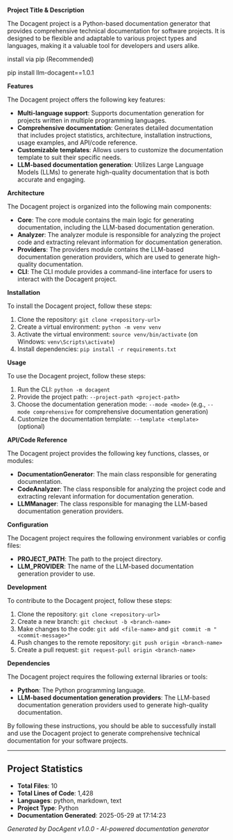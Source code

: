 **Project Title & Description**

The Docagent project is a Python-based documentation generator that provides comprehensive technical documentation for software projects. It is designed to be flexible and adaptable to various project types and languages, making it a valuable tool for developers and users alike.

install via pip (Recommended)

pip install llm-docagent==1.0.1

**Features**

The Docagent project offers the following key features:

* **Multi-language support**: Supports documentation generation for projects written in multiple programming languages.
* **Comprehensive documentation**: Generates detailed documentation that includes project statistics, architecture, installation instructions, usage examples, and API/code reference.
* **Customizable templates**: Allows users to customize the documentation template to suit their specific needs.
* **LLM-based documentation generation**: Utilizes Large Language Models (LLMs) to generate high-quality documentation that is both accurate and engaging.

**Architecture**

The Docagent project is organized into the following main components:

* **Core**: The core module contains the main logic for generating documentation, including the LLM-based documentation generation.
* **Analyzer**: The analyzer module is responsible for analyzing the project code and extracting relevant information for documentation generation.
* **Providers**: The providers module contains the LLM-based documentation generation providers, which are used to generate high-quality documentation.
* **CLI**: The CLI module provides a command-line interface for users to interact with the Docagent project.

**Installation**

To install the Docagent project, follow these steps:

1. Clone the repository: `git clone <repository-url>`
2. Create a virtual environment: `python -m venv venv`
3. Activate the virtual environment: `source venv/bin/activate` (on Windows: `venv\Scripts\activate`)
4. Install dependencies: `pip install -r requirements.txt`

**Usage**

To use the Docagent project, follow these steps:

1. Run the CLI: `python -m docagent`
2. Provide the project path: `--project-path <project-path>`
3. Choose the documentation generation mode: `--mode <mode>` (e.g., `--mode comprehensive` for comprehensive documentation generation)
4. Customize the documentation template: `--template <template>` (optional)

**API/Code Reference**

The Docagent project provides the following key functions, classes, or modules:

* **DocumentationGenerator**: The main class responsible for generating documentation.
* **CodeAnalyzer**: The class responsible for analyzing the project code and extracting relevant information for documentation generation.
* **LLMManager**: The class responsible for managing the LLM-based documentation generation providers.

**Configuration**

The Docagent project requires the following environment variables or config files:

* **PROJECT_PATH**: The path to the project directory.
* **LLM_PROVIDER**: The name of the LLM-based documentation generation provider to use.

**Development**

To contribute to the Docagent project, follow these steps:

1. Clone the repository: `git clone <repository-url>`
2. Create a new branch: `git checkout -b <branch-name>`
3. Make changes to the code: `git add <file-name>` and `git commit -m "<commit-message>"`
4. Push changes to the remote repository: `git push origin <branch-name>`
5. Create a pull request: `git request-pull origin <branch-name>`

**Dependencies**

The Docagent project requires the following external libraries or tools:

* **Python**: The Python programming language.
* **LLM-based documentation generation providers**: The LLM-based documentation generation providers used to generate high-quality documentation.

By following these instructions, you should be able to successfully install and use the Docagent project to generate comprehensive technical documentation for your software projects.

---

## Project Statistics

- **Total Files**: 10
- **Total Lines of Code**: 1,428
- **Languages**: python, markdown, text
- **Project Type**: Python
- **Documentation Generated**: 2025-05-29 at 17:14:23

*Generated by DocAgent v1.0.0 - AI-powered documentation generator*

